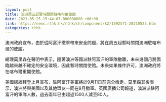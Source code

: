 ```yaml
---
layout: post
title: 澳洲周五起暫時關閉駐喀布爾使館
date: 2021-05-25 15:44:07.000000000 +08:00
link: https://news.rthk.hk/rthk/ch/component/k2/1592571-20210525.htm
categories: rthk
---
```


澳洲政府宣布，由於從阿富汗撤軍帶來安全問題，將在周五起暫時關閉澳洲駐喀布爾的使館。

總理莫里森在聲明中表示，隨著澳洲等國派駐阿富汗的軍隊撤離，未來幾個月將面臨越來越不確定的安全環境，因此暫時關閉使館。未來如果條件許可，澳洲政府將在喀布爾重開使館。

美國總統拜登上月宣布，駐阿富汗美軍將於9月11日前完全撤走。莫里森其後表示，澳洲將與美國以及其他盟友一同在9月撤軍。英國廣播公司報道，澳洲派駐阿富汗的軍隊人數，過去兩年已由超過1500人減至80人。
